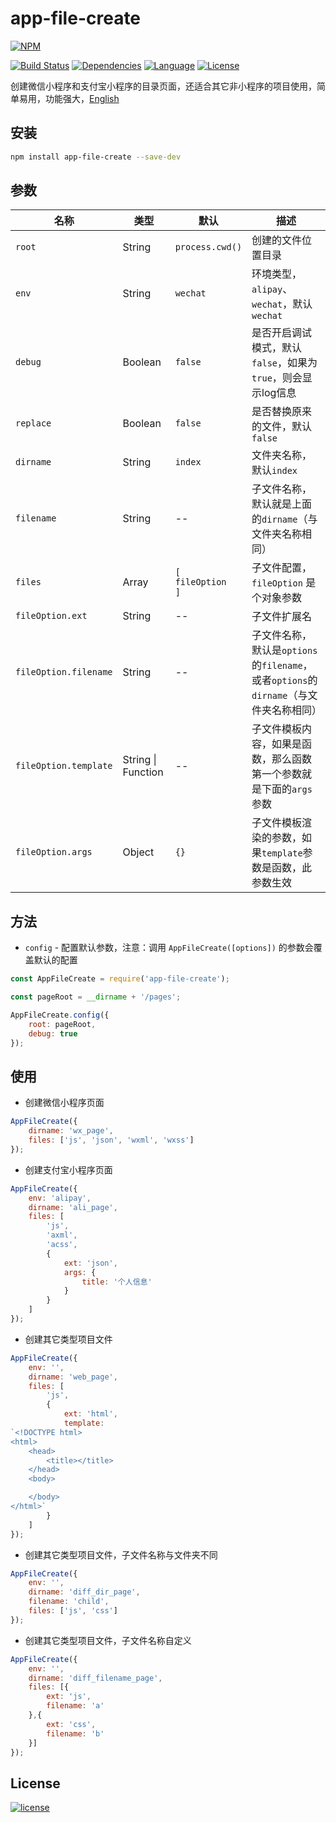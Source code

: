 # app-file-create
[![NPM][img-npm]][url-npm]

[![Build Status][img-travis]][url-travis]
[![Dependencies][img-david]][url-david]
[![Language][img-javascript]][url-github]
[![License][img-mit]][url-mit]

创建微信小程序和支付宝小程序的目录页面，还适合其它非小程序的项目使用，简单易用，功能强大，[English](./README-en.md)


## 安装

```bash
npm install app-file-create --save-dev
```


## 参数

名称 | 类型 | 默认 | 描述
--- | --- | --- | ---
`root`                 | String | `process.cwd()` | 创建的文件位置目录
`env`                  | String | `wechat` | 环境类型，`alipay`、`wechat`，默认`wechat`
`debug`                | Boolean | `false` | 是否开启调试模式，默认`false`，如果为`true`，则会显示log信息
`replace`              | Boolean | `false` | 是否替换原来的文件，默认`false`
`dirname`              | String | `index` | 文件夹名称，默认`index`
`filename`             | String | -- | 子文件名称，默认就是上面的`dirname`（与文件夹名称相同）
`files`                | Array | `[` <br>`fileOption`<br>`]` | 子文件配置，`fileOption` 是个对象参数
`fileOption.ext`      | String | -- | 子文件扩展名
`fileOption.filename` | String | -- | 子文件名称，默认是`options`的`filename`，或者`options`的`dirname`（与文件夹名称相同）
`fileOption.template` | String \| Function | -- | 子文件模板内容，如果是函数，那么函数第一个参数就是下面的`args`参数
`fileOption.args`     | Object | `{}` | 子文件模板渲染的参数，如果`template`参数是函数，此参数生效


## 方法

- `config` - 配置默认参数，注意：调用 `AppFileCreate([options])` 的参数会覆盖默认的配置

```javascript
const AppFileCreate = require('app-file-create');

const pageRoot = __dirname + '/pages';

AppFileCreate.config({
    root: pageRoot,
    debug: true
});
```


## 使用

- 创建微信小程序页面
```javascript
AppFileCreate({
    dirname: 'wx_page',
    files: ['js', 'json', 'wxml', 'wxss']
});
```

- 创建支付宝小程序页面
```javascript
AppFileCreate({
    env: 'alipay',
    dirname: 'ali_page',
    files: [
        'js',
        'axml',
        'acss',
        {
            ext: 'json',
            args: {
                title: '个人信息'
            }
        }
    ]
});
```

- 创建其它类型项目文件
```javascript
AppFileCreate({
    env: '',
    dirname: 'web_page',
    files: [
        'js',
        {
            ext: 'html',
            template: 
`<!DOCTYPE html>
<html>
    <head>
        <title></title>
    </head>
    <body>

    </body>
</html>`
        }
    ]
});
```

- 创建其它类型项目文件，子文件名称与文件夹不同
```javascript
AppFileCreate({
    env: '',
    dirname: 'diff_dir_page',
    filename: 'child',
    files: ['js', 'css']
});
```

- 创建其它类型项目文件，子文件名称自定义
```javascript
AppFileCreate({
    env: '',
    dirname: 'diff_filename_page',
    files: [{
        ext: 'js',
        filename: 'a'
    },{
        ext: 'css',
        filename: 'b'
    }]
});
```


## License

[![license][img-mit]][url-mit]


[url-github]: https://github.com/ChanceYu/app-file-create
[url-npm]: https://www.npmjs.com/package/app-file-create
[url-travis]: https://travis-ci.org/ChanceYu/app-file-create
[url-david]: https://david-dm.org/ChanceYu/app-file-create
[url-mit]: https://opensource.org/licenses/mit-license.php

[img-npm]: https://nodei.co/npm/app-file-create.png?compact=true
[img-travis]: https://travis-ci.org/ChanceYu/app-file-create.svg?branch=master
[img-david]: https://david-dm.org/ChanceYu/app-file-create/status.svg
[img-javascript]: https://img.shields.io/badge/language-JavaScript-brightgreen.svg
[img-mit]: https://img.shields.io/badge/license-MIT-blue.svg